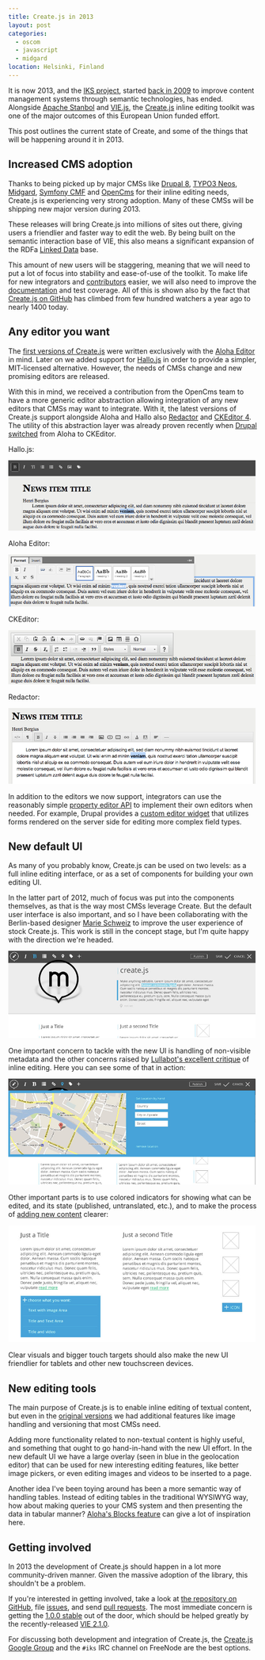```yaml
---
title: Create.js in 2013
layout: post
categories:
  - oscom
  - javascript
  - midgard
location: Helsinki, Finland
---
```

It is now 2013, and the [IKS project](), started [back in 2009](http://bergie.iki.fi/blog/starting_the_interactive_knowledge_project/) to improve content management systems through semantic technologies, has ended. Alongside [Apache Stanbol](http://stanbol.apache.org/) and [VIE.js](http://viejs.org/), the [Create.js](http://createjs.org) inline editing toolkit was one of the major outcomes of this European Union funded effort.

This post outlines the current state of Create, and some of the things that will be happening around it in 2013.

## Increased CMS adoption

Thanks to being picked up by major CMSs like [Drupal 8](http://drupal.org/), [TYPO3 Neos](http://neos.typo3.org/), [Midgard](http://midgard-project.org/), [Symfony CMF](http://cmf.symfony.com/) and [OpenCms](http://www.opencms.org/en/) for their inline editing needs, Create.js is experiencing very strong adoption. Many of these CMSs will be shipping new major version during 2013.

These releases will bring Create.js into millions of sites out there, giving users a friendlier and faster way to edit the web. By being built on the semantic interaction base of VIE, this also means a significant expansion of the RDFa [Linked Data](http://www.w3.org/standards/semanticweb/data) base.

This amount of new users will be staggering, meaning that we will need to put a lot of focus into stability and ease-of-use of the toolkit. To make life for new integrators and [contributors](http://www.ohloh.net/p/midgardcreate/contributors?sort=latest_commit) easier, we will also need to improve the [documentation](http://createjs.org/guide/) and test coverage. All of this is shown also by the fact that [Create.js on GitHub](https://github.com/bergie/create) has climbed from few hundred watchers a year ago to nearly 1400 today.

## Any editor you want

The [first versions of Create.js](http://bergie.iki.fi/blog/introducing_the_midgard_create_user_interface/) were written exclusively with the [Aloha Editor](http://aloha-editor.org/) in mind. Later on we added support for [Hallo.js](http://hallojs.org/) in order to provide a simpler, MIT-licensed alternative. However, the needs of CMSs change and new promising editors are released.

With this in mind, we received a contribution from the OpenCms team to have a more generic editor abstraction allowing integration of any new editors that CMSs may want to integrate. With it, the latest versions of Create.js support alongside Aloha and Hallo also [Redactor](http://imperavi.com/redactor/) and [CKEditor 4](http://ckeditor.com/). The utility of this abstraction layer was already proven recently when [Drupal switched](http://buytaert.net/from-aloha-to-ckeditor) from Aloha to CKEditor.

Hallo.js:

![Create.js with Hallo Editor](/files/createjs-editors/hallo.png)

Aloha Editor:

![Create.js with Aloha Editor](/files/createjs-editors/aloha.png)

CKEditor:

![Create.js with CKEditor](/files/createjs-editors/ckeditor.png)

Redactor:

![Create.js with Redactor](/files/createjs-editors/redactor.png)

In addition to the editors we now support, integrators can use the reasonably simple [property editor API](https://github.com/bergie/create/tree/master/src/editingWidgets) to implement their own editors when needed. For example, Drupal provides a [custom editor widget](http://drupalcode.org/project/edit.git/blob/06e86c82ab5412ef1f78aea343dbe0f9cbd16867:/js/createjs/editingWidgets/formwidget.js) that utilizes forms rendered on the server side for editing more complex field types.

## New default UI

As many of you probably know, Create.js can be used on two levels: as a full inline editing interface, or as a set of components for building your own editing UI.

In the latter part of 2012, much of focus was put into the components themselves, as that is the way most CMSs leverage Create. But the default user interface is also important, and so I have been collaborating with the Berlin-based designer [Marie Schweiz](http://marie-schweiz.de/) to improve the user experience of stock Create.js. This work is still in the concept stage, but I'm quite happy with the direction we're headed.

![Editing text](/files/createjs-ui-2013-editing.png)

One important concern to tackle with the new UI is handling of non-visible metadata and the other concerns raised by [Lullabot's excellent critique](http://www.lullabot.com/articles/inline-editing-and-cost-leaky-abstractions) of inline editing. Here you can see some of that in action:

![Editing geolocation](/files/createjs-ui-2013-metadata.png)

Other important parts is to use colored indicators for showing what can be edited, and its state (published, untranslated, etc.), and to make the process of [adding new content](http://bergie.iki.fi/blog/create-collections/) clearer:

![Adding items](/files/createjs-ui-2013-create.png)

Clear visuals and bigger touch targets should also make the new UI friendlier for tablets and other new touchscreen devices.

## New editing tools

The main purpose of Create.js is to enable inline editing of textual content, but even in the [original versions](http://bergie.iki.fi/blog/introducing_the_midgard_create_user_interface/) we had additional features like image handling and versioning that most CMSs need.

Adding more functionality related to non-textual content is highly useful, and something that ought to go hand-in-hand with the new UI effort. In the new default UI we have a large overlay (seen in blue in the geolocation editor) that can be used for new interesting editing features, like better image pickers, or even editing images and videos to be inserted to a page.

Another idea I've been toying around has been a more semantic way of handling tables. Instead of editing tables in the traditional WYSIWYG way, how about making queries to your CMS system and then presenting the data in tabular manner? [Aloha's Blocks feature](http://aloha-editor.org/guides/plugin_block.html) can give a lot of inspiration here.

## Getting involved

In 2013 the development of Create.js should happen in a lot more community-driven manner. Given the massive adoption of the library, this shouldn't be a problem.

If you're interested in getting involved, take a look at [the repository on GitHub](https://github.com/bergie/create), file [issues](https://github.com/bergie/create/issues?state=open), and send [pull requests](http://github.com/guides/pull-requests). The most immediate concern is getting the [1.0.0 stable](https://github.com/bergie/create/issues?milestone=1&page=1&state=open) out of the door, which should be helped greatly by the recently-released [VIE 2.1.0](https://groups.google.com/d/topic/viejs/RYKfp0Fhuag/discussion).

For discussing both development and integration of Create.js, the [Create.js Google Group](http://groups.google.com/group/createjs) and the `#iks` IRC channel on FreeNode are the best options.
